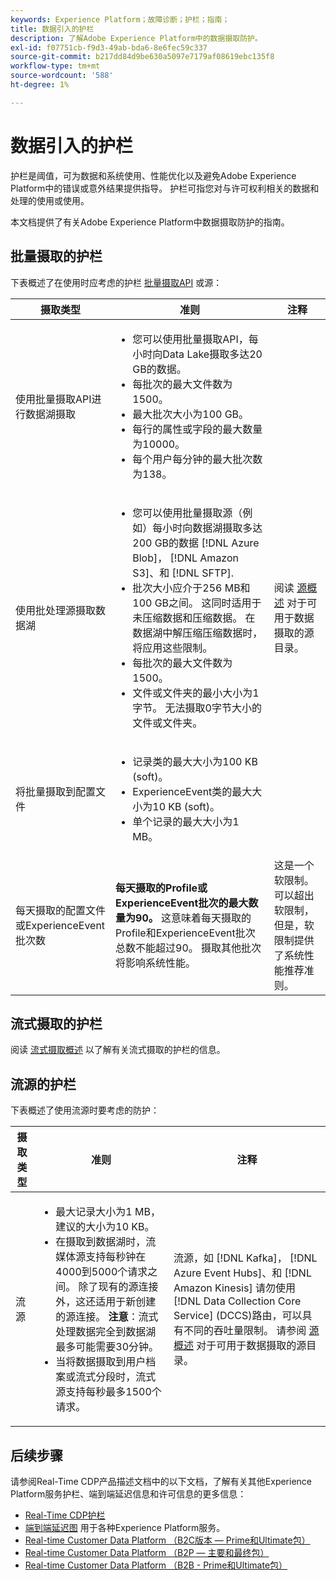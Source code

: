 ```yaml
---
keywords: Experience Platform；故障诊断；护栏；指南；
title: 数据引入的护栏
description: 了解Adobe Experience Platform中的数据摄取防护。
exl-id: f07751cb-f9d3-49ab-bda6-8e6fec59c337
source-git-commit: b217dd84d9be630a5097e7179af08619ebc135f8
workflow-type: tm+mt
source-wordcount: '588'
ht-degree: 1%

---
```


# 数据引入的护栏

护栏是阈值，可为数据和系统使用、性能优化以及避免Adobe Experience Platform中的错误或意外结果提供指导。 护栏可指您对与许可权利相关的数据和处理的使用或使用。

本文档提供了有关Adobe Experience Platform中数据摄取防护的指南。

## 批量摄取的护栏

下表概述了在使用时应考虑的护栏 [批量摄取API](./batch-ingestion/overview.md) 或源：

| 摄取类型 | 准则 | 注释 |
| --- | --- | --- |
| 使用批量摄取API进行数据湖摄取 | <ul><li>您可以使用批量摄取API，每小时向Data Lake摄取多达20 GB的数据。</li><li>每批次的最大文件数为1500。</li><li>最大批次大小为100 GB。</li><li>每行的属性或字段的最大数量为10000。</li><li>每个用户每分钟的最大批次数为138。</li></ul> |
| 使用批处理源摄取数据湖 | <ul><li>您可以使用批量摄取源（例如）每小时向数据湖摄取多达200 GB的数据 [!DNL Azure Blob]， [!DNL Amazon S3]、和 [!DNL SFTP].</li><li>批次大小应介于256 MB和100 GB之间。 这同时适用于未压缩数据和压缩数据。 在数据湖中解压缩压缩数据时，将应用这些限制。</li><li>每批次的最大文件数为1500。</li><li>文件或文件夹的最小大小为1字节。 无法摄取0字节大小的文件或文件夹。</li></ul> | 阅读 [源概述](../sources/home.md) 对于可用于数据摄取的源目录。 |
| 将批量摄取到配置文件 | <ul><li>记录类的最大大小为100 KB (soft)。</li><li>ExperienceEvent类的最大大小为10 KB (soft)。</li><li>单个记录的最大大小为1 MB。</li></ul> |
| 每天摄取的配置文件或ExperienceEvent批次数 | **每天摄取的Profile或ExperienceEvent批次的最大数量为90。** 这意味着每天摄取的Profile和ExperienceEvent批次总数不能超过90。 摄取其他批次将影响系统性能。 | 这是一个软限制。 可以超出软限制，但是，软限制提供了系统性能推荐准则。 |

## 流式摄取的护栏

阅读 [流式摄取概述](./streaming-ingestion/overview.md) 以了解有关流式摄取的护栏的信息。

## 流源的护栏

下表概述了使用流源时要考虑的防护：

| 摄取类型 | 准则 | 注释 |
| --- | --- | --- |
| 流源 | <ul><li>最大记录大小为1 MB，建议的大小为10 KB。</li><li>在摄取到数据湖时，流媒体源支持每秒钟在4000到5000个请求之间。 除了现有的源连接外，这还适用于新创建的源连接。 **注意**：流式处理数据完全到数据湖最多可能需要30分钟。</li><li>当将数据摄取到用户档案或流式分段时，流式源支持每秒最多1500个请求。</li></ul> | 流源，如 [!DNL Kafka]， [!DNL Azure Event Hubs]、和 [!DNL Amazon Kinesis] 请勿使用 [!DNL Data Collection Core Service] (DCCS)路由，可以具有不同的吞吐量限制。 请参阅 [源概述](../sources/home.md) 对于可用于数据摄取的源目录。 |

## 后续步骤

请参阅Real-Time CDP产品描述文档中的以下文档，了解有关其他Experience Platform服务护栏、端到端延迟信息和许可信息的更多信息：

* [Real-Time CDP护栏](/help/rtcdp/guardrails/overview.md)
* [端到端延迟图](https://experienceleague.adobe.com/docs/blueprints-learn/architecture/architecture-overview/deployment/guardrails.html?lang=en#end-to-end-latency-diagrams) 用于各种Experience Platform服务。
* [Real-time Customer Data Platform （B2C版本 — Prime和Ultimate包）](https://helpx.adobe.com/legal/product-descriptions/real-time-customer-data-platform-b2c-edition-prime-and-ultimate-packages.html)
* [Real-time Customer Data Platform （B2P — 主要和最终包）](https://helpx.adobe.com/legal/product-descriptions/real-time-customer-data-platform-b2p-edition-prime-and-ultimate-packages.html)
* [Real-time Customer Data Platform （B2B - Prime和Ultimate包）](https://helpx.adobe.com/legal/product-descriptions/real-time-customer-data-platform-b2b-edition-prime-and-ultimate-packages.html)
